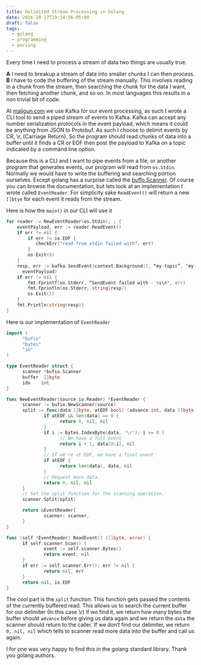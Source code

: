 ```yaml
---
title: Delimited Stream Processing in Golang
date: 2016-10-17T19:14:56-05:00
draft: false
tags:
  - golang
  - programming
  - parsing
---
```


Every time I need to process a stream of data two things are usually true.

**A** I need to breakup a stream of data into smaller chunks I can then process.
**B** I have to code the buffering of the stream manually. This involves
reading in a chunk from the stream, then searching the chunk for the data I
want, then fetching another chunk, and so on. In most languages this results in
a non trivial bit of code.

At [maligun.com](http://mailgun.com) we use Kafka for our event processing, as
such I wrote a CLI tool to send a piped stream of events to Kafka. Kafka can
accept any number serialization protocols in the event payload, which means it
could be anything from JSON to Protobuf. As such I choose to delimit events by
CR, \r,  (Carriage Return). So the program should read chunks of data into a
buffer until it finds a CR or EOF then post the payload to Kafka on a topic
indicated by a command line option.

Because this is a CLI and I want to pipe events from a file, or another program
that generates events, our program will read from ```os.Stdin```. Normally we would
have to write the buffering and searching portion ourselves. Except golang has
a surprise called the [buffo.Scanner](https://golang.org/pkg/bufio/#Scanner).
Of course you can browse the documentation, but lets look at an implementation
I wrote called `EventReader`. For simplicity sake ```ReadEvent()``` will return a
new `[]btye` for each event it reads from the stream.

Here is how the ```main()``` in our CLI will use it

```go
for reader := NewEventReader(os.Stdin); ; {
    eventPayload, err := reader.ReadEvent()
    if err != nil {
        if err != io.EOF {
           checkErr("read from stdin failed with", err)
        }
        os.Exit(0)
    }
    resp, err := kafka.SendEvent(context.Background(), “my-topic”, ‘my-hash’,
      eventPayload)
    if err != nil {
        fmt.Fprintf(os.Stderr, “SendEvent failed with - %s\n", err)
        fmt.Fprintln(os.Stderr, string(resp))
        os.Exit(1)
    }
    fmt.Println(string(resp))
}
```

Here is our implementation of ```EventReader```

```go
import (
      "bufio"
      "bytes"
      "io"
)

type EventReader struct {
      scanner *bufio.Scanner
      buffer  []byte
      idx    int
}

func NewEventReader(source io.Reader) *EventReader {
      scanner := bufio.NewScanner(source)
      split := func(data []byte, atEOF bool) (advance int, data []byte, err error) {
              if atEOF && len(data) == 0 {
                    return 0, nil, nil
              }
              if i := bytes.IndexByte(data, '\r'); i >= 0 {
                    // We have a full event
                    return i + 1, data[0:i], nil
              }
              // If we're at EOF, we have a final event
              if atEOF {
                    return len(data), data, nil
              }
              // Request more data.
              return 0, nil, nil
      }
      // Set the split function for the scanning operation.
      scanner.Split(split)

      return &EventReader{
              scanner: scanner,
      }
}

func (self *EventReader) ReadEvent() ([]byte, error) {
      if self.scanner.Scan() {
              event := self.scanner.Bytes()
              return event, nil
      }
      if err := self.scanner.Err(); err != nil {
              return nil, err
      }
      return nil, io.EOF
}
```

The cool part is the `split` function. This function gets passed the contents
of the currently buffered read. This allows us to search the current buffer for
our delimiter (In this case \r) if we find it, we return how many bytes the
buffer should `advance` before giving us data again and we return the `data`
the scanner should return to the caller.   If we don’t find our delimiter, we
return `0, nil, nil` which tells to scanner read more data into the buffer and
call us again.

I for one was very happy to find this in the golang standard library. Thank you golang authors.
